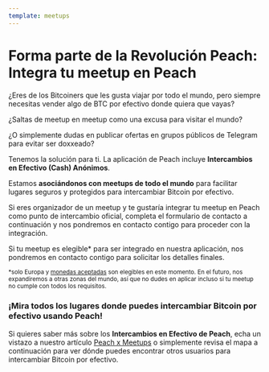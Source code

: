 ```yaml
---
template: meetups
---
```


<!--[headline]-->

# Forma parte de la Revolución Peach: Integra tu meetup en Peach

<!--[intro]-->

¿Eres de los Bitcoiners que les gusta viajar por todo el mundo, pero siempre necesitas vender algo de BTC por efectivo donde quiera que vayas?

¿Saltas de meetup en meetup como una excusa para visitar el mundo?

¿O simplemente dudas en publicar ofertas en grupos públicos de Telegram para evitar ser doxxeado?

Tenemos la solución para ti. La aplicación de Peach incluye **Intercambios en Efectivo (Cash) Anónimos**.

Estamos **asociándonos con meetups de todo el mundo** para facilitar lugares seguros y protegidos para intercambiar Bitcoin por efectivo.

Si eres organizador de un meetup y te gustaría integrar tu meetup en Peach como punto de intercambio oficial, completa el formulario de contacto a continuación y nos pondremos en contacto contigo para proceder con la integración.

Si tu meetup es elegible\* para ser integrado en nuestra aplicación, nos pondremos en contacto contigo para solicitar los detalles finales.

<small>\*solo Europa y [monedas aceptadas](/es/how-it-works/#payment) son elegibles en este momento. En el futuro, nos expandiremos a otras zonas del mundo, así que no dudes en aplicar incluso si tu meetup no cumple con todos los requisitos.</small>

<!--[map]-->

### ¡Mira todos los lugares donde puedes intercambiar Bitcoin por efectivo usando Peach!

Si quieres saber más sobre los **Intercambios en Efectivo de Peach**, echa un vistazo a nuestro artículo [Peach x Meetups](/blog/peach-for-meetups/) o simplemente revisa el mapa a continuación para ver dónde puedes encontrar otros usuarios para intercambiar Bitcoin por efectivo.
